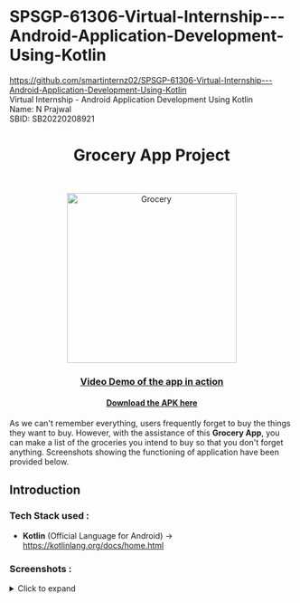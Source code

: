 # SPSGP-61306-Virtual-Internship---Android-Application-Development-Using-Kotlin
https://github.com/smartinternz02/SPSGP-61306-Virtual-Internship---Android-Application-Development-Using-Kotlin
<br>
Virtual Internship - Android Application Development Using Kotlin
<br>
Name: N Prajwal <br>
SBID:	SB20220208921
<h1 align="center"> Grocery App Project </h1> <br>
<p align="center">
  <a href="https://github.com/smartinternz02/SPSGP-61306-Virtual-Internship---Android-Application-Development-Using-Kotlin">
    <img alt="Grocery" title="Grocery" src="https://user-images.githubusercontent.com/97695341/192101558-c6997212-8c3b-4bd9-8dbe-24ad100f1434.jpg" width="300">
  </a>
</p>

<a href="https://drive.google.com/file/d/166AphvA_ULvzwDgVgv0kdRszjIJqIOcN/view?usp=sharing"><h3 align="center">Video Demo of the app in action</h4></a>

<a href="https://drive.google.com/file/d/1CXhV0HonHN_8ya7f__HbwfvEcvDU64sF/view?usp=sharing"><h4 align="center">Download the APK here</h4></a>

As we can't remember everything, users frequently forget to buy the things they want to buy. However, with the assistance of this **Grocery App**, you can make a list of the groceries you intend to buy so that you don't forget anything. Screenshots showing the functioning of application have been provided below.


## Introduction

### Tech Stack used :

* **Kotlin** (Official Language for Android) -> https://kotlinlang.org/docs/home.html

###  Screenshots :
<details>
     <summary> Click to expand </summary>
  
   Screen Splash               | Adding to list           |  Grocery list preview
:-------------------------:|:-------------------------:|:-------------------------:
![](https://user-images.githubusercontent.com/97695341/192101701-7793e4ee-c7ec-40f2-9712-8cbeed28add0.png)|![](https://user-images.githubusercontent.com/97695341/192101805-3f9ddcba-fd93-4c94-ac70-6b267c861a48.png)|![](https://user-images.githubusercontent.com/97695341/192101817-ce57ef15-6e83-479e-851c-a0286c685cdb.png)|
  
</details> 
